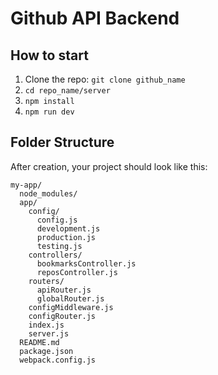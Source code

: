 # Github API Backend

## How to start
1. Clone the repo: `git clone github_name`
2. `cd repo_name/server`
3. `npm install`
4. `npm run dev`

## Folder Structure

After creation, your project should look like this:

```
my-app/
  node_modules/
  app/
    config/
      config.js
      development.js
      production.js
      testing.js
    controllers/
      bookmarksController.js
      reposController.js
    routers/
      apiRouter.js
      globalRouter.js
    configMiddleware.js
    configRouter.js
    index.js
    server.js
  README.md
  package.json
  webpack.config.js
```

